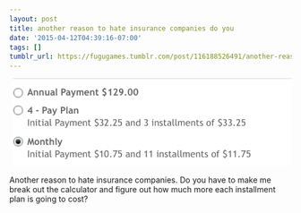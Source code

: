```yaml
---
layout: post
title: another reason to hate insurance companies do you
date: '2015-04-12T04:39:16-07:00'
tags: []
tumblr_url: https://fugugames.tumblr.com/post/116188526491/another-reason-to-hate-insurance-companies-do-you
---
```

 ![](/tumblr_files/tumblr_nmoqpgoQF61tgne1po1_1280.png)  

Another reason to hate insurance companies. Do you have to make me break out the calculator and figure out how much more each installment plan is going to cost?

